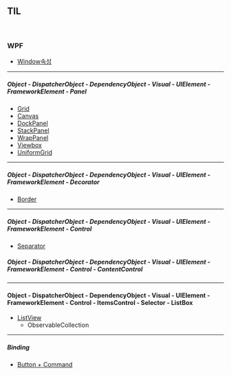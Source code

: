 ## TIL

<br/>



### WPF

- [Window속성](https://github.com/BuMinKyoo/TIL/tree/main/WPF/Window%EC%86%8D%EC%84%B1)

***

##### Object - DispatcherObject - DependencyObject - Visual - UIElement - FrameworkElement - Panel
- [Grid](https://github.com/BuMinKyoo/TIL/tree/main/WPF/Grid)
- [Canvas](https://github.com/BuMinKyoo/TIL/tree/main/WPF/Canvas)
- [DockPanel](https://github.com/BuMinKyoo/TIL/tree/main/WPF/DockPanel)
- [StackPanel](https://github.com/BuMinKyoo/TIL/tree/main/WPF/StackPanel)
- [WrapPanel](https://github.com/BuMinKyoo/TIL/tree/main/WPF/WrapPanel)
- [Viewbox](https://github.com/BuMinKyoo/TIL/tree/main/WPF/Viewbox)
- [UniformGrid](https://github.com/BuMinKyoo/TIL/tree/main/WPF/UniformGrid)

***

##### Object - DispatcherObject - DependencyObject - Visual - UIElement - FrameworkElement - Decorator
- [Border](https://github.com/BuMinKyoo/TIL/tree/main/WPF/Border)

***

##### Object - DispatcherObject - DependencyObject - Visual - UIElement - FrameworkElement - Control
- [Separator](https://github.com/BuMinKyoo/TIL/tree/main/WPF/Separator)

##### Object - DispatcherObject - DependencyObject - Visual - UIElement - FrameworkElement - Control - ContentControl

***

#### Object - DispatcherObject - DependencyObject - Visual - UIElement - FrameworkElement - Control - ItemsControl - Selector - ListBox
- [ListView](https://github.com/BuMinKyoo/TIL/tree/main/WPF/ListView)
  - ObservableCollection

***

##### Binding
- [Button + Command](https://github.com/BuMinKyoo/TIL/tree/main/WPF/Button%20%2B%20Command)

